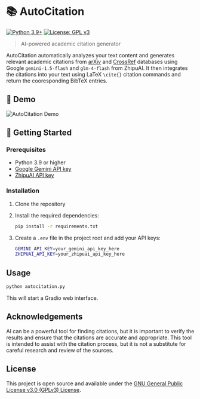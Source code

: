# 📚 AutoCitation

[![Python 3.9+](https://img.shields.io/badge/python-3.9+-blue.svg)](https://www.python.org/downloads/)
[![License: GPL v3](https://img.shields.io/badge/License-GPLv3-blue.svg)](https://www.gnu.org/licenses/gpl-3.0)

> AI-powered academic citation generator

AutoCitation automatically analyzes your text content and generates relevant academic citations from [arXiv](https://arxiv.org/) and [CrossRef](https://www.crossref.org/) databases using Google `gemini-1.5-flash` and `glm-4-flash` from ZhipuAI. It then integrates the citations into your text using LaTeX `\cite{}` citation commands and return the cooresponding BibTeX entries.

## 🎉 Demo

![AutoCitation Demo](example.gif)

## 🚀 Getting Started

### Prerequisites

- Python 3.9 or higher
- [Google Gemini API key](https://ai.google.dev/)
- [ZhipuAI API key](https://bigmodel.cn/)

### Installation

1. Clone the repository
2. Install the required dependencies:

    ```bash
    pip install -r requirements.txt
    ```

3. Create a `.env` file in the project root and add your API keys:

    ```bash
    GEMINI_API_KEY=your_gemini_api_key_here
    ZHIPUAI_API_KEY=your_zhipuai_api_key_here
    ```

## Usage

```bash
python autocitation.py
```

This will start a Gradio web interface.

## Acknowledgements

AI can be a powerful tool for finding citations, but it is important to verify the results and ensure that the citations are accurate and appropriate. This tool is intended to assist with the citation process, but it is not a substitute for careful research and review of the sources.

## License

This project is open source and available under the [GNU General Public License v3.0 (GPLv3) License](LICENSE).
